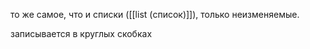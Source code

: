 то же самое, что и списки ([[list (список)]]), только неизменяемые.

записывается в круглых скобках

